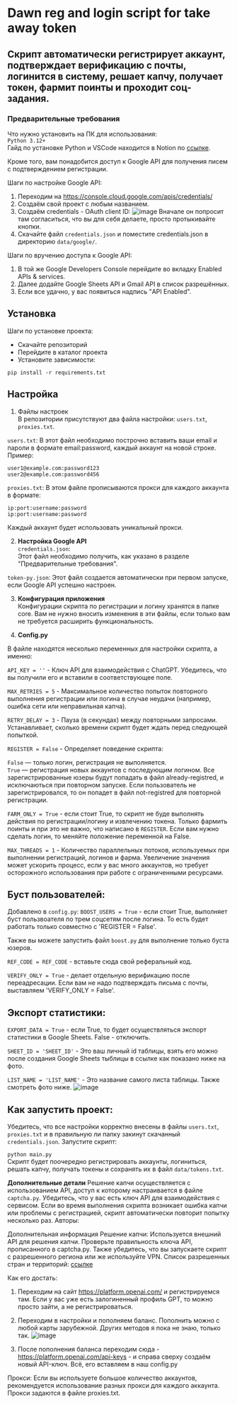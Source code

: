 # Dawn reg and login script for take away token  
## Скрипт автоматически регистрирует аккаунт, подтверждает верификацию с почты, логинится в систему, решает капчу, получает токен, фармит поинты и проходит соц-задания.  
### Предварительные требования  
Что нужно установить на ПК для использования:  
`Python 3.12+`  
Гайд по установке Python и VSCode находится в Notion по [ссылке](https://www.notion.so/crypto-davy/ecae4770d89741a8aef963563f2c267e#4fc269e4b9fe4b49a405daf2ed019b7e).

Кроме того, вам понадобится доступ к Google API для получения писем с подтверждением регистрации.

Шаги по настройке Google API:  
1. Переходим на https://console.cloud.google.com/apis/credentials/
2. Создаём свой проект с любым названием.
3. Создаём credentials - OAuth client ID: ![image](https://github.com/user-attachments/assets/17b4bcec-1757-4c97-b449-9249df5644ef)
Вначале он попросит там согласиться, что вы для себя делаете, просто протыкивайте кнопки.
4. Скачайте файл `credentials.json` и поместите credentials.json в директорию `data/google/`.

Шаги по вручению доступа к Google API:
1. В той же Google Developers Console перейдите во вкладку Enabled APIs & services.
2. Далее додайте Google Sheets API и Gmail API в список разрешённых.
3. Если все удачно, у вас появиться надпись "API Enabled".
  
## Установка  
Шаги по установке проекта:  

- Скачайте репозиторий  
- Перейдите в каталог проекта  
- Установите зависимости:  

`pip install -r requirements.txt`  
  
## Настройка  
1. Файлы настроек  
В репозитории присутствуют два файла настройки: ``users.txt``, ``proxies.txt``.

`users.txt`:
В этот файл необходимо построчно вставить ваши email и пароли в формате email:password, каждый аккаунт на новой строке. Пример:
```
user1@example.com:password123
user2@example.com:password456
```
`proxies.txt`:
В этом файле прописываются прокси для каждого аккаунта в формате:
```
ip:port:username:password
ip:port:username:password
```
Каждый аккаунт будет использовать уникальный прокси.  

2. **Настройка Google API**  
`credentials.json`:  
Этот файл необходимо получить, как указано в разделе "Предварительные требования".

`token-py.json`:
Этот файл создается автоматически при первом запуске, если Google API успешно настроен.

3. **Конфигурация приложения**  
Конфигурации скрипта по регистрации и логину хранятся в папке core. Вам не нужно вносить изменения в эти файлы, если только вам не требуется расширить функциональность.

4. **Config.py**


В файле находятся несколько переменных для настройки скрипта, а именно:  
  
`API_KEY = ''` - Ключ API для взаимодействия с ChatGPT. Убедитесь, что вы получили его и вставили в соответствующее поле.  

`MAX_RETRIES = 5` - Максимальное количество попыток повторного выполнения регистрации или логина в случае неудачи (например, ошибка сети или неправильная капча).  

`RETRY_DELAY = 3` - Пауза (в секундах) между повторными запросами. Устанавливает, сколько времени скрипт будет ждать перед следующей попыткой.  

`REGISTER = False` - Определяет поведение скрипта:  

`False` — только логин, регистрация не выполняется.  
`True` — регистрация новых аккаунтов с последующим логином. Все зарегистрированные юзеры будут попадать в файл already-registred, и исключаються при повторном запуске. Если пользователь не зарегистрировался, то он попадет в файл not-registred для повторной регистрации.

`FARM_ONLY = True` - если стоит True, то скрипт не буде выполнять действия по регистрации/логину и извлечению токена. Только фармить поинты и при это не важно, что написано в `REGISTER`. Если вам нужно сделать логин, то меняйте положение переменной на False.  

`MAX_THREADS = 1` - Количество параллельных потоков, используемых при выполнении регистраций, логинов и фарма. Увеличение значения может ускорить процесс, если у вас много аккаунтов, но требует осторожного использования при работе с ограниченными ресурсами.

## Буст пользователей:
Добавлено в `config.py`:
`BOOST_USERS = True` - если стоит True, выполняет буст пользвоателя по трем соцсетям после логина. То есть будет работать только совместно с 'REGISTER = False'.

Также вы можете запустить файл `boost.py` для выполнение только буста юзеров.

`REF_CODE = REF_CODE` - вставьте сюда свой реферальный код.

`VERIFY_ONLY = True` - делает отдельную верификацию после переадресации. Если вам не надо подтверждать письма с почты, выставляем 'VERIFY_ONLY = False'.

## Экспорт статистики:
`EXPORT_DATA = True` - если True, то будет осуществляться экспорт статистики в Google Sheets. False - отключить.

`SHEET_ID = 'SHEET_ID'` - Это ваш личный id таблицы, взять его можно после создания Google Sheets тыблицы в ссылке как показано ниже на фото.

`LIST_NAME = 'LIST_NAME'` - Это название самого листа таблицы. Также смотреть фото ниже.
![image](https://github.com/user-attachments/assets/217e9587-bcd2-48f5-aa24-0b113188602c)


## Как запустить проект:  
Убедитесь, что все настройки корректно внесены в файлы `users.txt`, `proxies.txt` и в правильную ли папку закинут скачанный  `credentials.json`.
Запустите скрипт:  

`python main.py`  
Скрипт будет поочередно регистрировать аккаунты, логиниться, решать капчу, получать токены и сохранять их в файл `data/tokens.txt`.

**Дополнительные детали**
Решение капчи осуществляется с использованием API, доступ к которому настраивается в файле `captcha.py`. Убедитесь, что у вас есть ключ API для взаимодействия с сервисом.
Если во время выполнения скрипта возникает ошибка капчи или проблемы с регистрацией, скрипт автоматически повторит попытку несколько раз.
Авторы:


Дополнительная информация
Решение капчи:
Используется внешний API для решения капчи. Проверьте правильность ключа API, прописанного в captcha.py. Также убедитесь, что вы запускаете скрипт с разрешенного региона или же используйте VPN. Список разрешенных стран и территорий: [ссылке](https://platform.openai.com/docs/supported-countries)

Как его достать:
1) Переходим на сайт https://platform.openai.com/ и регистрируемся там. Если у вас уже есть залогиненный профиль GPT, то можно просто зайти, а не регистрироваться.

2) Переходим в настройки и пополняем баланс. Пополнить можно с любой карты зарубежной. Других методов я пока не знаю, только так.
![image](https://github.com/user-attachments/assets/0e3b40f6-c146-44c2-94cf-5104fb66ed81)

3) После пополнения баланса переходим сюда - https://platform.openai.com/api-keys - и справа сверху создаём новый API-ключ. Всё, его вставляем в наш config.py


Прокси:
Если вы используете большое количество аккаунтов, рекомендуется использование разных прокси для каждого аккаунта. Прокси задаются в файле proxies.txt.
